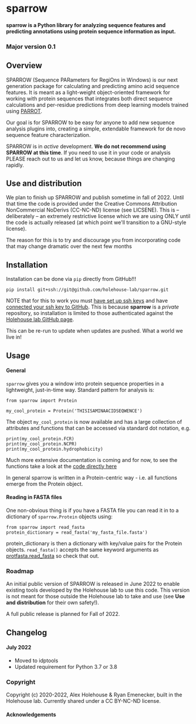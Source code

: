 # sparrow


#### sparrow is a Python library for analyzing sequence features and predicting annotations using protein sequence information as input.


### Major version 0.1


## Overview
SPARROW (Sequence PARameters for RegiOns in Windows) is our next generation package for calculating and predicting amino acid sequence features. It is meant as a light-weight object-oriented framework for working with protein sequences that integrates both direct sequence calculations and per-residue predictions from deep learning models trained using [PARROT](https://elifesciences.org/articles/70576). 

Our goal is for SPARROW to be easy for anyone to add new sequence analysis plugins into, creating a simple, extendable framework for de novo sequence feature characterization.

SPARROW is in *active* development. **We do not recommend using SPARROW at this time**. If you need to use it in your code or analysis PLEASE reach out to us and let us know, because things are changing rapidly.

## Use and distribution
We plan to finish up SPARROW and publish sometime in fall of 2022. Until that time the code is provided under the Creative Commons Attribution NonCommercial NoDerivs (CC-NC-ND) license (see LICSENE). This is – deliberately – an extremely restrictive license which we are using ONLY until the code is actually released (at which point we'll transition to a GNU-style license). 

The reason for this is to try and discourage you from incorporating code that may change dramatic over the next few months


## Installation
Installation can be done via `pip` directly from GitHub!!!

	pip install git+ssh://git@github.com/holehouse-lab/sparrow.git
	
NOTE that for this to work you must [have set up ssh keys](https://gitlab.com/holehouselab/labbook/-/blob/master/guides/ssh/setting_up_ssh_keys.md) and have [connected your ssh key to GitHub](https://gitlab.com/holehouselab/labbook/-/blob/master/guides/ssh/ssh_keys_for_github.md). This is because **sparrow** is a *private* repository, so installation is limited to those authenticated against the [Holehouse lab GitHub page](https://github.com/holehouse-lab/).

This can be re-run to update when updates are pushed. What a world we live in!

## Usage

#### General
`sparrow` gives you a window into protein sequence properties in a lightweight, just-in-time way. Standard pattern for analysis is:

	from sparrow import Protein
	
	my_cool_protein = Protein('THISISAMINAACIDSEQWENCE')
	
The object `my_cool_protein` is now available and has a large collection of attributes and functions that can be accessed via standard dot notation, e.g.

	print(my_cool_protein.FCR)
	print(my_cool_protein.NCPR)
	print(my_cool_protein.hydrophobicity)

Much more extensive documentation is coming and for now, to see the functions take a look at the [code directly here](https://github.com/holehouse-lab/sparrow/blob/main/sparrow/protein.py)

In general sparrow is written in a Protein-centric way - i.e. all functions emerge from the Protein object.

#### Reading in FASTA files
One non-obvious thing is if you have a FASTA file you can read it in to a dictionary of `sparrow.Protein` objects using:

	from sparrow import read_fasta
	protein_dictionary = read_fasta('my_fasta_file.fasta')
	
protein_dictionary is then a dictionary with key/value pairs for the Protein objects. `read_fasta()` accepts the same keyword arguments as [protfasta.read_fasta](https://protfasta.readthedocs.io/en/latest/read_fasta.html) so check that out.

### Roadmap
An initial public version of SPARROW is released in June 2022 to enable existing tools developed by the Holehouse lab to use this code. This version is not meant for those outside the Holehouse lab to take and use (see **Use and distribution** for their own safety!).

A full public release is planned for Fall of 2022.

## Changelog

#### July 2022
* Moved to idptools
* Updated requirement for Python 3.7 or 3.8


### Copyright

Copyright (c) 2020-2022, Alex Holehouse & Ryan Emenecker, built in the Holehouse lab. Currently shared under a CC BY-NC-ND license. 


#### Acknowledgements
 
